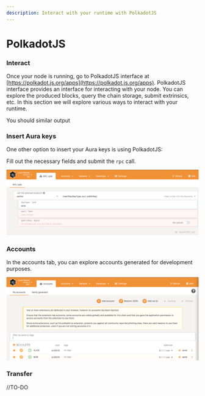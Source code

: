 ```yaml
---
description: Interact with your runtime with PolkadotJS
---
```


# PolkadotJS

### Interact

Once your node is running, go to PolkadotJS interface at [https://polkadot.js.org/apps](https://polkadot.js.org/apps). PolkadotJS interface provides an interface for interacting with your node. You can explore the produced blocks, query the chain storage, submit extrinsics, etc. In this section we will explore various ways to interact with your runtime.

You should similar output 

### Insert Aura keys

One other option to insert your Aura keys is using PolkadotJS:

Fill out the necessary fields and submit the `rpc` call.

![Picture 1. Inserting Aura keys](../../.gitbook/assets/screenshot-2021-03-23-at-17.32.55.png)

### Accounts

In the accounts tab, you can explore accounts generated for development purposes. 

![Picture 2. Accounts tab](../../.gitbook/assets/screenshot-2021-03-23-at-17.40.28.png)

### Transfer

//TO-DO

